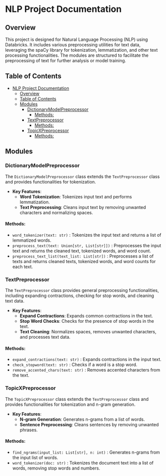 # NLP Project Documentation

## Overview

This project is designed for Natural Language Processing (NLP) using Databricks. It includes various preprocessing utilities for text data, leveraging the spaCy library for tokenization, lemmatization, and other text processing functionalities. The modules are structured to facilitate the preprocessing of text for further analysis or model training.

## Table of Contents

- [NLP Project Documentation](#nlp-project-documentation)
  - [Overview](#overview)
  - [Table of Contents](#table-of-contents)
  - [Modules](#modules)
    - [DictionaryModelPreprocessor](#dictionarymodelpreprocessor)
      - [Methods:](#methods)
    - [TextPreprocessor](#textpreprocessor)
      - [Methods:](#methods-1)
    - [TopicXPreprocessor](#topicxpreprocessor)
      - [Methods:](#methods-2)


## Modules

### DictionaryModelPreprocessor

The  `DictionaryModelPreprocessor`  class extends the  `TextPreprocessor`  class and provides functionalities for tokenization.

- **Key Features**:
  - **Word Tokenization**: Tokenizes input text and performs lemmatization.
  - **Text Preprocessing**: Cleans input text by removing unwanted characters and normalizing spaces.

#### Methods:
-  `word_tokenizer(text: str)` : Tokenizes the input text and returns a list of lemmatized words.
-  `preprocess_text(text: Union[str, List[str]])` : Preprocesses the input text and returns the cleaned text, tokenized words, and word count.
-  `preprocess_text_list(text_list: List[str])` : Preprocesses a list of texts and returns cleaned texts, tokenized words, and word counts for each text.

### TextPreprocessor

The  `TextPreprocessor`  class provides general preprocessing functionalities, including expanding contractions, checking for stop words, and cleaning text data.

- **Key Features**:
  - **Expand Contractions**: Expands common contractions in the text.
  - **Stop Word Checks**: Checks for the presence of stop words in the text.
  - **Text Cleaning**: Normalizes spaces, removes unwanted characters, and processes text data.

#### Methods:
-  `expand_contractions(text: str)` : Expands contractions in the input text.
-  `check_stopword(text: str)` : Checks if a word is a stop word.
-  `remove_accented_chars(text: str)` : Removes accented characters from the text.

### TopicXPreprocessor

The  `TopicXPreprocessor`  class extends the  `TextPreprocessor`  class and provides functionalities for tokenization and n-gram generation.

- **Key Features**:
  - **N-gram Generation**: Generates n-grams from a list of words.
  - **Sentence Preprocessing**: Cleans sentences by removing unwanted phrases.

#### Methods:
-  `find_ngrams(input_list: List[str], n: int)` : Generates n-grams from the input list of words.
-  `word_tokenizer(doc: str)` : Tokenizes the document text into a list of words, removing stop words and numbers.

